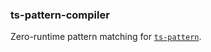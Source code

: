 ### ts-pattern-compiler

Zero-runtime pattern matching for [`ts-pattern`](https://github.com/gvergnaud/ts-pattern).
